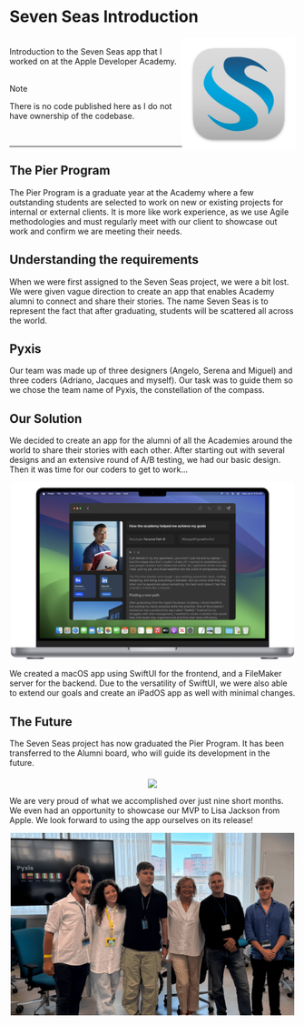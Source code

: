 # Seven Seas Introduction
<img src="./Resources/seven_seas_icon.png" width="200" align="right" />
<br>Introduction to the Seven Seas app that I worked on at the Apple Developer Academy. <br><br>

> [!NOTE]
> There is no code published here as I do not have ownership of the codebase. 

<br>
<hr>

## The Pier Program

The Pier Program is a graduate year at the Academy where a few outstanding students are selected to work on new or existing projects for internal or external clients. It is more like work experience, as we use Agile methodologies and must regularly meet with our client to showcase out work and confirm we are meeting their needs. 

## Understanding the requirements

When we were first assigned to the Seven Seas project, we were a bit lost. We were given vague direction to create an app that enables Academy alumni to connect and share their stories. The name Seven Seas is to represent the fact that after graduating, students will be scattered all across the world. 

## Pyxis

Our team was made up of three designers (Angelo, Serena and Miguel) and three coders (Adriano, Jacques and myself). Our task was to guide them so we chose the team name of Pyxis, the constellation of the compass. 

## Our Solution

We decided to create an app for the alumni of all the Academies around the world to share their stories with each other. After starting out with several designs and an extensive round of A/B testing, we had our basic design. Then it was time for our coders to get to work... 

<p align="center">
<img src="./Resources/app_on_mac.png" width="500" />
</p>

We created a macOS app using SwiftUI for the frontend, and a FileMaker server for the backend. Due to the versatility of SwiftUI, we were also able to extend our goals and create an iPadOS app as well with minimal changes. 

## The Future

The Seven Seas project has now graduated the Pier Program. It has been transferred to the Alumni board, who will guide its development in the future. 

<p align="center">
<img src="./Resources/project_on_mac.png" width="500" align="middle" />
</p>

We are very proud of what we accomplished over just nine short months. We even had an opportunity to showcase our MVP to Lisa Jackson from Apple. We look forward to using the app ourselves on its release! 

<p align="center">
<img src="./Resources/lisajackson.png" width="500" align="middle" />
</p>
